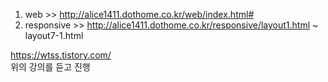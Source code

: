 1. web >> http://alice1411.dothome.co.kr/web/index.html# <br>
2. responsive >> http://alice1411.dothome.co.kr/responsive/layout1.html ~ layout7-1.html<br>

https://wtss.tistory.com/<br>
위의 강의를 듣고 진행
